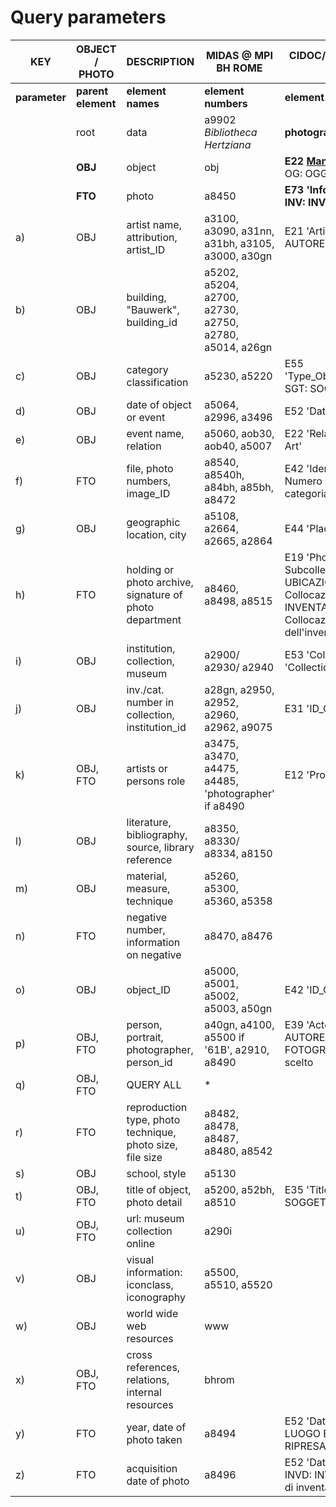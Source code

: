 # Query parameters
|  KEY | OBJECT / PHOTO | DESCRIPTION | MIDAS @ MPI BH ROME| CIDOC/CRM; SCHEDA F ETC.
| ------------- | ------------- | -------- | -------- | -------- |
| __parameter__ | __parent element__ | __element names__ | __element numbers__ | __element references__ |
|  | root | data | a9902 _Bibliotheca Hertziana_ | __photographic collection__ |
|  | __OBJ__ | object | obj | __E22 [Man-Made Object](http://www.cidoc-crm.org/Entity/e22-man-made-object/version-6.2)__; OG: OGGETTO__ |
|  | __FTO__ | photo | a8450 | __E73 'Information Object'; INV: INVENTARIO__ |
|a)|OBJ|artist name, attribution, artist_ID|a3100, a3090, a31nn, a31bh, a3105, a3000, a30gn|E21 'Artist'; AUTN: AUTORE - Nome scelto|
|b)|OBJ|building, "Bauwerk", building_id|a5202, a5204, a2700, a2730, a2750, a2780, a5014, a26gn||
|c)|OBJ|category classification|a5230, a5220|E55 'Type_Object/Type_Class'; SGT: SOGGETTO|
|d)|OBJ|date of object or event|a5064, a2996, a3496|E52 'Date_Object'|
|e)|OBJ|event name, relation|a5060, aob30, aob40, a5007|E22 'Relation To Work Of Art'|
|f)|FTO|file, photo numbers, image_ID|a8540, a8540h, a84bh, a85bh, a8472|E42 'Identifier'; INVT: Numero di inventario di categoria|
|g)|OBJ|geographic location, city|a5108, a2664, a2665, a2864|E44 'Place Appellation'|
|h)|FTO|holding or photo archive, signature of photo department|a8460, a8498, a8515|E19 'Photo Subcollection'; UBFC: UBICAZIONE FOTO - Collocazione, INVC: INVENTARIO - Collocazione dell'inventario|
|i)|OBJ|institution, collection, museum|a2900/ a2930/ a2940|E53 'Collection', E78 'Collection Name'|
|j)|OBJ|inv./cat. number in collection, institution_id|a28gn, a2950, a2952, a2960, a2962, a9075|E31 'ID_Catalogue'|
|k)|OBJ, FTO|artists or persons role|a3475, a3470, a4475, a4485, 'photographer' if a8490|E12 'Production'|
|l)|OBJ|literature, bibliography, source, library reference|a8350, a8330/ a8334, a8150||
|m)|OBJ|material, measure, technique|a5260, a5300, a5360, a5358||
|n)|FTO|negative number, information on negative|a8470, a8476||
|o)|OBJ|object_ID|a5000, a5001, a5002, a5003, a50gn|E42 'ID_OBJ'|
|p)|OBJ, FTO|person, portrait, photographer, person_id|a40gn, a4100, a5500 if '61B', a2910, a8490 |E39 'Actor/Owner'; AUFN: AUTORE DELLA FOTOGRAFIA - Nome scelto|
|q)|OBJ, FTO|QUERY ALL|\*||
|r)|FTO|reproduction type, photo technique, photo size, file size|a8482, a8478, a8487, a8480, a8542||
|s)|OBJ|school, style|a5130||
|t)|OBJ, FTO|title of object, photo detail|a5200, a52bh, a8510|E35 'Title'; SGL: SOGGETTO TITOLO|
|u)|OBJ, FTO|url: museum collection online|a290i||
|v)|OBJ|visual information: iconclass, iconography|a5500, a5510, a5520||
|w)|OBJ|world wide web resources|www||
|x)|OBJ, FTO|cross references, relations, internal resources|bhrom||
|y)|FTO|year, date of photo taken|a8494|E52 'Date_Photo'; LRD: LUOGO E DATA DELLA RIPRESA - Data"|
|z)|FTO|acquisition date of photo|a8496|E52 'Date of Acquisition'; INVD: INVENTARIO - Data di inventariazione|
